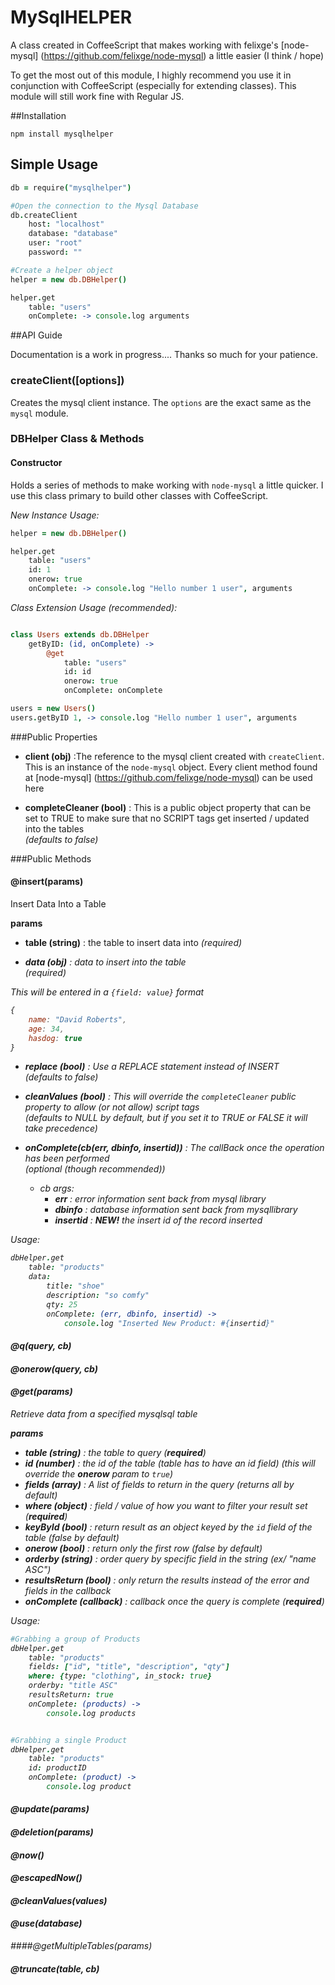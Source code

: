 # MySqlHELPER

A class created in CoffeeScript that makes working with felixge's [node-mysql] (https://github.com/felixge/node-mysql) a little easier (I think / hope)

To get the most out of this module, I highly recommend you use it in conjunction with CoffeeScript (especially for extending classes).  This module will still work fine with Regular JS. 


##Installation

```
npm install mysqlhelper
```

## Simple Usage

```coffeescript
db = require("mysqlhelper")

#Open the connection to the Mysql Database
db.createClient
	host: "localhost"
	database: "database"
	user: "root"
	password: ""

#Create a helper object
helper = new db.DBHelper()

helper.get
	table: "users"
	onComplete: -> console.log arguments

```

##API Guide

Documentation is a work in progress.... Thanks so much for your patience.

### createClient([options])

Creates the mysql client instance.  The `options` are the exact same as the `mysql` module.

### DBHelper Class & Methods

#### Constructor

Holds a series of methods to make working with `node-mysql` a little quicker.  I use this class primary to build other classes with CoffeeScript.

*New Instance Usage:*

```coffeescript
helper = new db.DBHelper()

helper.get
	table: "users"
	id: 1
	onerow: true
	onComplete: -> console.log "Hello number 1 user", arguments
```

*Class Extension Usage (recommended):*

```coffeescript

class Users extends db.DBHelper
	getByID: (id, onComplete) ->
		@get
			table: "users"
			id: id
			onerow: true
			onComplete: onComplete

users = new Users()
users.getByID 1, -> console.log "Hello number 1 user", arguments
```

###Public Properties
- **client (obj)** :The reference to the mysql client created with `createClient`.  This is an instance of the `node-mysql` object.  Every client method found at [node-mysql] (https://github.com/felixge/node-mysql) can be used here

- **completeCleaner (bool)** : This is a public object property that can be set to TRUE to make sure that no SCRIPT tags get inserted / updated into the tables
<br />*(defaults to false)*

###Public Methods

#### @insert(params)

Insert Data Into a Table

**params**

- **table (string)** : the table to insert data into
*<i>(required)*

- **data (obj)** : data to insert into the table
<br />*(required)*

This will be entered in a `{field: value}` format

```javascript
{
	name: "David Roberts",
	age: 34,
	hasdog: true
}
```

- **replace (bool)** : Use a REPLACE statement instead of INSERT
<br />*(defaults to false)*

- **cleanValues (bool)** : This will override the `completeCleaner` public property to allow (or not allow) script tags
<br />*(defaults to NULL by default, but if you set it to TRUE or FALSE it will take precedence)*

- **onComplete(cb(err, dbinfo, insertid))** : The callBack once the operation has been performed
<br />*(optional (though recommended))*
	- cb args:
		- **err** : error information sent back from mysql library
		- **dbinfo** : database information sent back from mysqllibrary
		- **insertid** : **NEW!** the insert id of the record inserted

Usage:

```coffeescript
dbHelper.get
	table: "products"
	data: 
		title: "shoe"
		description: "so comfy"
		qty: 25
		onComplete: (err, dbinfo, insertid) ->
			console.log "Inserted New Product: #{insertid}"
```

#### @q(query, cb)

#### @onerow(query, cb)

#### @get(params)

Retrieve data from a specified mysqlsql table

**params**

- **table (string)** : the table to query (**required**)
- **id (number)** : the id of the table (table has to have an id field) (this will override the **onerow** param to `true`)
- **fields (array)** : A list of fields to return in the query (returns all by default)
- **where (object)** : field / value of how you want to filter your result set (**required**)
- **keyById (bool)** : return result as an object keyed by the `id` field of the table (false by default)
- **onerow (bool)** : return only the first row (false by default)
- **orderby (string)** : order query by specific field in the string (ex/ "name ASC")
- **resultsReturn (bool)** : only return the results instead of the error and fields in the callback
- **onComplete (callback)** : callback once the query is complete (**required**)

*Usage:*

```coffeescript
#Grabbing a group of Products
dbHelper.get
	table: "products"
	fields: ["id", "title", "description", "qty"]
	where: {type: "clothing", in_stock: true}
	orderby: "title ASC"
	resultsReturn: true
	onComplete: (products) ->
		console.log products


#Grabbing a single Product
dbHelper.get
	table: "products"
	id: productID
	onComplete: (product) ->
		console.log product
```

#### @update(params)

#### @deletion(params)

#### @now()

#### @escapedNow()

#### @cleanValues(values)

#### @use(database)

####@getMultipleTables(params)

#### @truncate(table, cb)
